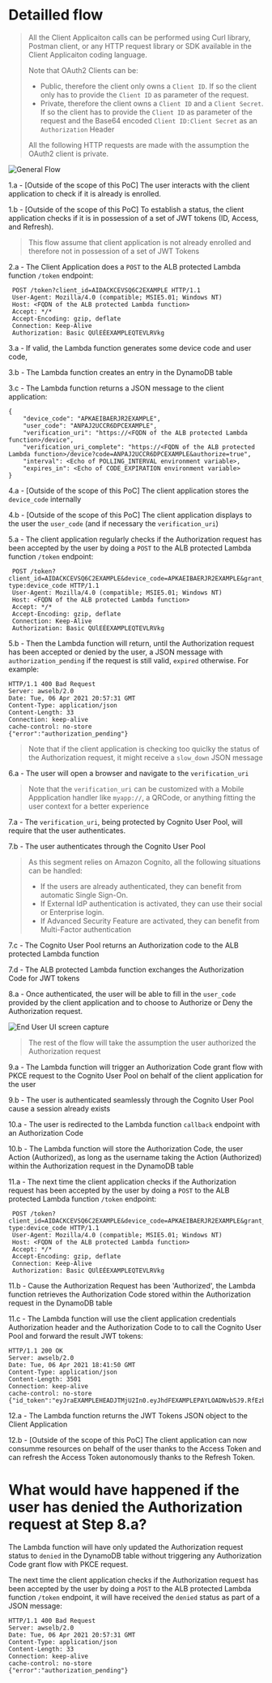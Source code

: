# Detailled flow
> All the Client Applicaiton calls can be performed using Curl library, Postman client, or any HTTP request library or SDK available in the Client Applicaiton coding language.
> 
> Note that OAuth2 Clients can be:
> - Public, therefore the client only owns a `Client ID`. If so the client only has to provide the `Client ID` as parameter of the request.
> - Private, therefore the client owns a `Client ID` and a `Client Secret`. If so the client has to provide the `Client ID` as parameter of the request and the Base64 encoded `Client ID:Client Secret` as an `Authorization` Header
>
> All the following HTTP requests are made with the assumption the OAuth2 client is private.

![General Flow](../img/Grant_Device_flow_v1.jpg)

 1.a - [Outside of the scope of this PoC] The user interacts with the client application to check if it is already is enrolled.

 1.b - [Outside of the scope of this PoC] To establish a status, the client application checks if it is in possession of a set of JWT tokens (ID, Access, and Refresh).
> This flow assume that client application is not already enrolled and therefore not in possession of a set of JWT Tokens
 
 2.a - The Client Application does a `POST` to the ALB protected Lambda function `/token` endpoint:

```
 POST /token?client_id=AIDACKCEVSQ6C2EXAMPLE HTTP/1.1
 User-Agent: Mozilla/4.0 (compatible; MSIE5.01; Windows NT)
 Host: <FQDN of the ALB protected Lambda function>
 Accept: */*
 Accept-Encoding: gzip, deflate
 Connection: Keep-Alive
 Authorization: Basic QUlEÉEXAMPLEQTEVLRVkg
```

 3.a - If valid, the Lambda function generates some device code and user code,
 
 3.b - The Lambda function creates an entry in the DynamoDB table
 
 3.c - The Lambda function returns a JSON message to the client application:

```
{
    "device_code": "APKAEIBAERJR2EXAMPLE",
    "user_code": "ANPAJ2UCCR6DPCEXAMPLE",
    "verification_uri": "https://<FQDN of the ALB protected Lambda function>/device",
    "verification_uri_complete": "https://<FQDN of the ALB protected Lambda function>/device?code=ANPAJ2UCCR6DPCEXAMPLE&authorize=true",
    "interval": <Echo of POLLING_INTERVAL environment variable>,
    "expires_in": <Echo of CODE_EXPIRATION environment variable>
}
```

 4.a - [Outside of the scope of this PoC] The client application stores the `device_code` internally
 
 4.b - [Outside of the scope of this PoC] The client application displays to the user the `user_code` (and if necessary the `verification_uri`)

 5.a -  The client application regularly checks if the Authorization request has been accepted by the user by doing a `POST` to the ALB protected Lambda function `/token` endpoint:

```
 POST /token?client_id=AIDACKCEVSQ6C2EXAMPLE&device_code=APKAEIBAERJR2EXAMPLE&grant_type=urn:ietf:params:oauth:grant-type:device_code HTTP/1.1
 User-Agent: Mozilla/4.0 (compatible; MSIE5.01; Windows NT)
 Host: <FQDN of the ALB protected Lambda function>
 Accept: */*
 Accept-Encoding: gzip, deflate
 Connection: Keep-Alive
 Authorization: Basic QUlEÉEXAMPLEQTEVLRVkg
```

5.b -  Then the Lambda function will return, until the Authorization request has been accepted or denied by the user, a JSON message with `authorization_pending` if the request is still valid, `expired` otherwise. For example:

```
HTTP/1.1 400 Bad Request
Server: awselb/2.0
Date: Tue, 06 Apr 2021 20:57:31 GMT
Content-Type: application/json
Content-Length: 33
Connection: keep-alive
cache-control: no-store
{"error":"authorization_pending"}
```

> Note that if the client application is checking too quiclky the status of the Authorization request, it might receive a `slow_down` JSON message

 6.a - The user will open a browser and navigate to the `verification_uri`

> Note that the `verification_uri` can be customized with a Mobile Appplication handler like `myapp://`, a QRCode, or anything fitting the user context for a better experience

7.a -  The `verification_uri`, being protected by Cognito User Pool, will require that the user 
 authenticates.

7.b - The user authenticates through the Cognito User Pool

> As this segment relies on Amazon Cognito, all the following situations can be handled:
> - If the users are already authenticated, they can benefit from automatic Single Sign-On.
> - If External IdP authentication is activated, they can use their social or Enterprise login.
> - If Advanced Security Feature are activated, they can benefit from Multi-Factor authentication

7.c - The Cognito User Pool returns an Authorization code to the ALB protected Lambda function

7.d - The ALB protected Lambda function exchanges the Authorization Code for JWT tokens

8.a -  Once authenticated, the user will be able to fill in the `user_code` provided by the client application and to choose to Authorize or Deny the Authorization request.

![End User UI screen capture](../img/enduser_ui.jpg)

> The rest of the flow will take the assumption the user authorized the Authorization request

9.a - The Lambda function will trigger an Authorization Code grant flow with PKCE request to the Cognito User Pool on behalf of the client application for the user

9.b - The user is authenticated seamlessly through the Cognito User Pool cause a session already exists

10.a - The user is redirected to the Lambda function `callback` endpoint with an Authorization Code

10.b -  The Lambda function will store the Authorization Code, the user Action (Authorized), as long as the username taking the Action (Authorized) within the Authorization request in the DynamoDB table

11.a -  The next time the client application checks if the Authorization request has been accepted by the user by doing a `POST` to the ALB protected Lambda function `/token` endpoint:

```
 POST /token?client_id=AIDACKCEVSQ6C2EXAMPLE&device_code=APKAEIBAERJR2EXAMPLE&grant_type=urn:ietf:params:oauth:grant-type:device_code HTTP/1.1
 User-Agent: Mozilla/4.0 (compatible; MSIE5.01; Windows NT)
 Host: <FQDN of the ALB protected Lambda function>
 Accept: */*
 Accept-Encoding: gzip, deflate
 Connection: Keep-Alive
 Authorization: Basic QUlEÉEXAMPLEQTEVLRVkg
```

11.b - Cause the Authorization Request has been 'Authorized', the Lambda function retrieves the Authorization Code stored within the Authorization request in the DynamoDB table

11.c - The Lambda function will use the client application credentials Authorization header and the Authorization Code to to call the Cognito User Pool and forward the result JWT tokens:

```
HTTP/1.1 200 OK
Server: awselb/2.0
Date: Tue, 06 Apr 2021 18:41:50 GMT
Content-Type: application/json
Content-Length: 3501
Connection: keep-alive
cache-control: no-store
{"id_token":"eyJraEXAMPLEHEADJTMjU2In0.eyJhdFEXAMPLEPAYLOADNvbSJ9.RfEzbli4EXAMPLESIG3M2Wr_Nf7BwuxdWg","access_token":"eyJraEXAMPLEHEAD2In0.eyJzEXAMPLEPAYLOADyJ9.eYEEXAMPLESIGKHLCPltw","refresh_token":"eyJjdHkiOiEXAMPLEREFRESHYdhpw","expires_in":3600}
```

12.a - The Lambda function returns the JWT Tokens JSON object to the Client Application

12.b - [Outside of the scope of this PoC] The client application can now consumme resources on behalf of the user thanks to the Access Token and can refresh the Access Token autonomously thanks to the Refresh Token.

# What would have happened if the user has denied the Authorization request at Step 8.a?

The Lambda function will have only updated the Authorization request status to `denied` in the DynamoDB table without triggering any Authorization Code grant flow with PKCE request.

The next time the client application checks if the Authorization request has been accepted by the user by doing a `POST` to the ALB protected Lambda function `/token` endpoint, it will have received the `denied` status as part of a JSON message:

```
HTTP/1.1 400 Bad Request
Server: awselb/2.0
Date: Tue, 06 Apr 2021 20:57:31 GMT
Content-Type: application/json
Content-Length: 33
Connection: keep-alive
cache-control: no-store
{"error":"authorization_pending"}
```